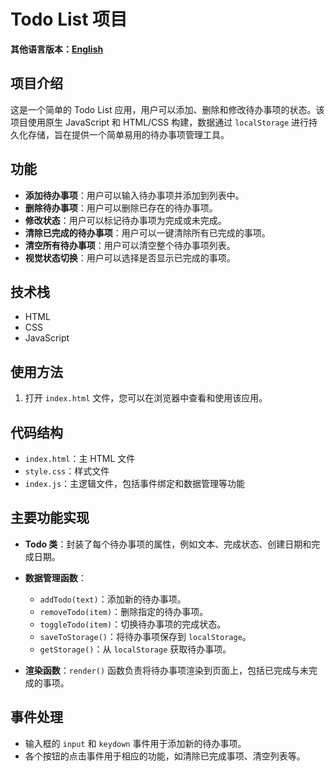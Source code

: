 # Todo List 项目

**其他语言版本：[English](README.md)**

## 项目介绍

这是一个简单的 Todo List 应用，用户可以添加、删除和修改待办事项的状态。该项目使用原生 JavaScript 和 HTML/CSS 构建，数据通过 `localStorage` 进行持久化存储，旨在提供一个简单易用的待办事项管理工具。

## 功能

- **添加待办事项**：用户可以输入待办事项并添加到列表中。
- **删除待办事项**：用户可以删除已存在的待办事项。
- **修改状态**：用户可以标记待办事项为完成或未完成。
- **清除已完成的待办事项**：用户可以一键清除所有已完成的事项。
- **清空所有待办事项**：用户可以清空整个待办事项列表。
- **视觉状态切换**：用户可以选择是否显示已完成的事项。

## 技术栈

- HTML
- CSS
- JavaScript

## 使用方法

1. 打开 `index.html` 文件，您可以在浏览器中查看和使用该应用。

## 代码结构

- `index.html`：主 HTML 文件
- `style.css`：样式文件
- `index.js`：主逻辑文件，包括事件绑定和数据管理等功能

## 主要功能实现

- **Todo 类**：封装了每个待办事项的属性，例如文本、完成状态、创建日期和完成日期。
- **数据管理函数**：

  - `addTodo(text)`：添加新的待办事项。
  - `removeTodo(item)`：删除指定的待办事项。
  - `toggleTodo(item)`：切换待办事项的完成状态。
  - `saveToStorage()`：将待办事项保存到 `localStorage`。
  - `getStorage()`：从 `localStorage` 获取待办事项。

- **渲染函数**：`render()` 函数负责将待办事项渲染到页面上，包括已完成与未完成的事项。

## 事件处理

- 输入框的 `input` 和 `keydown` 事件用于添加新的待办事项。
- 各个按钮的点击事件用于相应的功能，如清除已完成事项、清空列表等。
